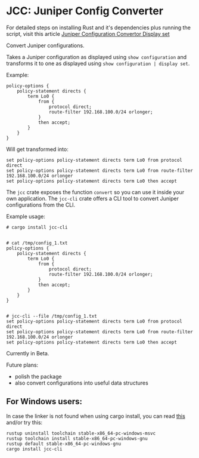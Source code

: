 # JCC: Juniper Config Converter

For detailed steps on installing Rust and it's dependencies plus running the script, visit this article [Juniper Configuration Convertor Display set](https://xor.bitwiseoperator.net/Knowledge_Base/Network/Vendor/Juniper/SRX/Juniper_SRX_Configuration_Convertor_Display_set/)


Convert Juniper configurations.

Takes a Juniper configuration as displayed using `show configuration` and transforms it to one as displayed using `show configuration | display set`.

Example:

```
policy-options {
    policy-statement directs {
        term Lo0 {
            from {
                protocol direct;
                route-filter 192.168.100.0/24 orlonger;
            }
            then accept;
        }
    }   
}
```

Will get transformed into:

```
set policy-options policy-statement directs term Lo0 from protocol direct
set policy-options policy-statement directs term Lo0 from route-filter 192.168.100.0/24 orlonger
set policy-options policy-statement directs term Lo0 then accept
```


The `jcc` crate exposes the function `convert` so you can use it inside your own application. The `jcc-cli` crate offers a CLI tool to convert Juniper configurations from the CLI.

Example usage:

```
# cargo install jcc-cli


# cat /tmp/config_1.txt 
policy-options {
    policy-statement directs {
        term Lo0 {
            from {
                protocol direct;
                route-filter 192.168.100.0/24 orlonger;
            }
            then accept;
        }
    }   
}


# jcc-cli --file /tmp/config_1.txt
set policy-options policy-statement directs term Lo0 from protocol direct
set policy-options policy-statement directs term Lo0 from route-filter 192.168.100.0/24 orlonger
set policy-options policy-statement directs term Lo0 then accept
```


Currently in Beta.

Future plans:
- polish the package
- also convert configurations into useful data structures



## For Windows users:

In case the linker is not found when using cargo install, you can read [this](https://stackoverflow.com/questions/55603111/unable-to-compile-rust-hello-world-on-windows-linker-link-exe-not-found) and/or try this:
```
rustup uninstall toolchain stable-x86_64-pc-windows-msvc
rustup toolchain install stable-x86_64-pc-windows-gnu
rustup default stable-x86_64-pc-windows-gnu
cargo install jcc-cli
```
